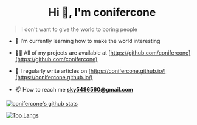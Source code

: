 <h1 align="center">Hi 👋, I'm conifercone</h1>

> I don't want to give the world to boring people

- 🌱 I’m currently learning how to make the world interesting

- 👨‍💻 All of my projects are available at [https://github.com/conifercone](https://github.com/conifercone)

- 📝 I regularly write articles on [https://conifercone.github.io/](https://conifercone.github.io/)

- 📫 How to reach me **sky5486560@gmail.com**

[![conifercone's github stats](https://github-readme-stats.vercel.app/api?username=conifercone&show_icons=true)](https://github.com/anuraghazra/github-readme-stats)

[![Top Langs](https://github-readme-stats.vercel.app/api/top-langs/?username=conifercone&layout=compact)](https://github.com/anuraghazra/github-readme-stats)
